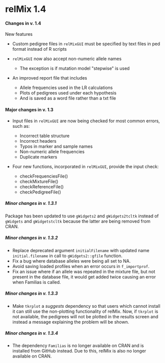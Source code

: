 # relMix 1.4

#### Changes in v. 1.4

New features
  
* Custom pedigree files in ```relMixGUI``` must be specified by text files in ped format instead of R scripts

* ```relMixGUI``` now also accept non-numeric allele names
  + The exception is if mutation model "stepwise" is used

* An improved report file that includes 
  + Allele frequencies used in the LR calculations
  + Plots of pedigrees used under each hypothesis
  + And is saved as a word file rather than a txt file



#### Major changes in v. 1.3

* Input files in ```relMixGUI``` are now being checked for most common errors, such as:
    + Incorrect table structure
    + Incorrect headers
    + Typos in marker and sample names
    + Non-numeric allele frequencies
    + Duplicate markers
  
* Four new functions, incorporated in ```relMixGUI```, provide the input check:
    + checkFrequenciesFile()
    + checkMixtureFile()
    + checkReferenceFile()
    + checkPedigreeFile()
   
##### Minor changes in v. 1.3.1

Package has been updated to use `gWidgets2` and `gWidgets2tcltk` instead of `gWidgets` and `gWidgetstcltk` because the latter are being removed from CRAN.

##### Minor changes in v. 1.3.2

* Replace deprecated argument `initialFilename` with updated name `initial.filename` in call to `gWidgets2::gfile` function.
* Fix a bug where database alleles were being all set to NA.
* Avoid saving loaded profiles when an error occurs in `f_importprof`.
* Fix an issue where if an allele was repeated in the mixture file, but not present in the database file, it would get added twice causing an error when Familias is called.

##### Minor changes in v. 1.3.3

* Make `tkrplot` a *suggests* dependency so that users which cannot install it can still use the non-plotting functionality of relMix. Now, if `tkrplot` is not available, the pedigrees will not be plotted in the results screen and instead a message explaining the problem will be shown.

##### Minor changes in v. 1.3.4

* The dependency `Familias` is no longer available on CRAN and is installed from GitHub instead. Due to this, relMix is also no longer available on CRAN.

